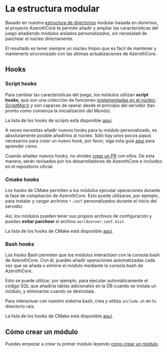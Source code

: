 # La estructura modular

Basado en nuestra [estructura de directorios](Directory-Structure) modular basada en dominios, el proyecto AzerothCore te permite añadir y ampliar las características del juego añadiendo módulos aislados personalizados, sin necesidad de parchear el núcleo directamente.

El resultado es tener siempre un núcleo limpio que es fácil de mantener y mantenerlo sincronizado con las últimas actualizaciones de AzerothCore.

## Hooks

### Script hooks

Para cambiar las características del juego, los módulos utilizan **script hooks**, que son una colección de funciones [implementadas en el núcleo: ScriptMgr.h](https://github.com/azerothcore/azerothcore-wotlk/blob/master/src/server/game/Scripting/ScriptMgr.h) y son capaces de operar desde el principio del servidor (tan pronto como comienza la inicialización del Mundo).

La lista de los hooks de scripts está disponible [aquí](Hooks-Script.md).

A veces necesitas añadir nuevos hooks para tu módulo personalizado, es absolutamente posible añadirlos al núcleo. Sólo hay unos pocos pasos necesarios para crear un nuevo hook, por favor, siga esta guía [aquí](https://www.azerothcore.org/wiki/hooks-script) para aprender cómo.

Cuando añadas nuevos hooks, no olvides [crear un PR](http://www.azerothcore.org/wiki/How-to-create-a-PR) con ellos. De esta manera, serán revisados por los desarrolladores de AzerothCore e incluidos en el repositorio oficial.

### Cmake hooks

Los hooks de CMake permiten a los módulos ejecutar operaciones durante la fase de compilación de AzerothCore. Esto puede utilizarse, por ejemplo, para instalar y cargar archivos `*.conf` personalizados durante el inicio del servidor.

Así, los módulos pueden tener sus propios archivos de configuración y puedes **evitar parchear** el archivo `worldserver.conf.dist`.

La lista de los hooks de CMake está disponible [aquí](hooks-cmake.md).

### Bash hooks

Los hooks Bash permiten que los módulos interactúen con la consola bash de AzerothCore. Con él, puedes añadir operaciones automatizadas cada vez que se añada o elimine el módulo mediante la consola bash de AzerothCore.

Esto se puede utilizar, por ejemplo, para ejecutar automáticamente el código SQL que añadiría tablas adicionales en la DB cuando se instala un módulo, y eliminarlas cuando se desinstala.

Para interactuar con nuestro sistema bash, crea y utiliza `include.sh` en tu directorio raíz.

La lista de los hooks de CMake está disponible [aquí](hooks-bash.md).

## Cómo crear un módulo

Puedes empezar a crear tu primer módulo leyendo [cómo crear un módulo](Create-a-Module).
